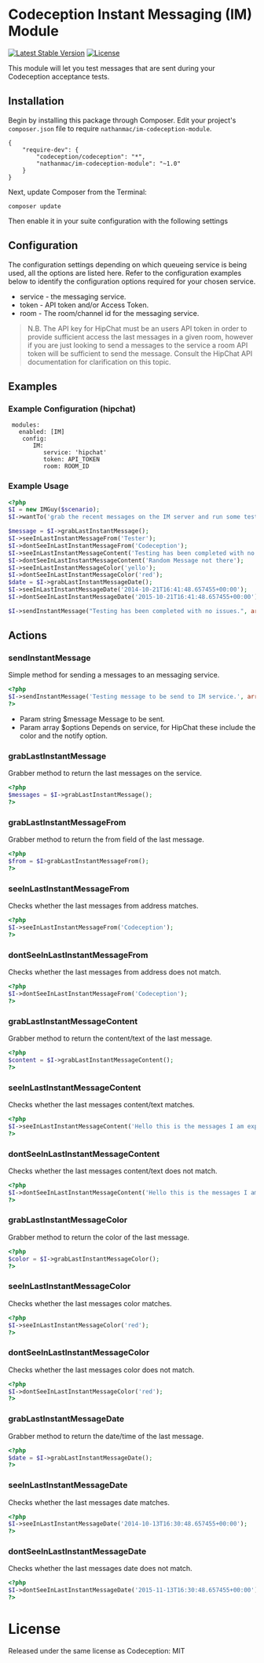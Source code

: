Codeception Instant Messaging (IM) Module
=========================================

[![Latest Stable Version](https://poser.pugx.org/nathanmac/im-codeception-module/v/stable.svg)](https://packagist.org/packages/nathanmac/im-codeception-module)
[![License](https://poser.pugx.org/nathanmac/im-codeception-module/license.svg)](https://packagist.org/packages/nathanmac/im-codeception-module)

This module will let you test messages that are sent during your Codeception
acceptance tests.

## Installation

Begin by installing this package through Composer. Edit your project's `composer.json` file to require `nathanmac/im-codeception-module`.

    {
        "require-dev": {
            "codeception/codeception": "*",
            "nathanmac/im-codeception-module": "~1.0"
        }
    }

Next, update Composer from the Terminal:

    composer update

Then enable it in your suite configuration with the following settings

## Configuration

The configuration settings depending on which queueing service is being used, all the options are listed
here. Refer to the configuration examples below to identify the configuration options required for your chosen
service.

* service - the messaging service.
* token - API token and/or Access Token.
* room - The room/channel id for the messaging service.

> N.B. The API key for HipChat must be an users API token in order to provide sufficient access the last messages in
> a given room, however if you are just looking to send a messages to the service a room API token will be
> sufficient to send the message. Consult the HipChat API documentation for clarification on this topic.

## Examples
### Example Configuration (hipchat)

     modules:
       enabled: [IM]
        config:
           IM:
              service: 'hipchat'
              token: API_TOKEN
              room: ROOM_ID
              
### Example Usage

```php
<?php
$I = new IMGuy($scenario);
$I->wantTo('grab the recent messages on the IM server and run some tests');

$message = $I->grabLastInstantMessage();
$I->seeInLastInstantMessageFrom('Tester');
$I->dontSeeInLastInstantMessageFrom('Codeception');
$I->seeInLastInstantMessageContent('Testing has been completed with no issues.');
$I->dontSeeInLastInstantMessageContent('Random Message not there');
$I->seeInLastInstantMessageColor('yello');
$I->dontSeeInLastInstantMessageColor('red');
$date = $I->grabLastInstantMessageDate();
$I->seeInLastInstantMessageDate('2014-10-21T16:41:48.657455+00:00');
$I->dontSeeInLastInstantMessageDate('2015-10-21T16:41:48.657455+00:00');

$I->sendInstantMessage("Testing has been completed with no issues.", array('color' => 'yellow', 'notify' => true));
```

## Actions
### sendInstantMessage
Simple method for sending a messages to an messaging service.

```php
<?php
$I->sendInstantMessage('Testing message to be send to IM service.', array('color' => 'red', 'notify' => true);
?>
```

* Param string $message Message to be sent.
* Param array $options Depends on service, for HipChat these include the color and the notify option.

### grabLastInstantMessage
Grabber method to return the last messages on the service.

```php
<?php
$messages = $I->grabLastInstantMessage();
?>
```

### grabLastInstantMessageFrom
Grabber method to return the from field of the last message.

```php
<?php
$from = $I>grabLastInstantMessageFrom();
?>
```
     
### seeInLastInstantMessageFrom
Checks whether the last messages from address matches.

```php
<?php
$I->seeInLastInstantMessageFrom('Codeception');
?>
```
     
### dontSeeInLastInstantMessageFrom
Checks whether the last messages from address does not match.

```php
<?php
$I->dontSeeInLastInstantMessageFrom('Codeception');
?>
```

### grabLastInstantMessageContent
Grabber method to return the content/text of the last message.

```php
<?php
$content = $I->grabLastInstantMessageContent();
?>
```
      
### seeInLastInstantMessageContent
Checks whether the last messages content/text matches.

```php
<?php
$I->seeInLastInstantMessageContent('Hello this is the messages I am expecting to see.');
?>
```

### dontSeeInLastInstantMessageContent
Checks whether the last messages content/text does not match.

```php
<?php
$I->dontSeeInLastInstantMessageContent('Hello this is the messages I am not expecting to see.');
?>
```

### grabLastInstantMessageColor
Grabber method to return the color of the last message.

```php
<?php
$color = $I->grabLastInstantMessageColor();
?>
```

### seeInLastInstantMessageColor
Checks whether the last messages color matches.

```php
<?php
$I->seeInLastInstantMessageColor('red');
?>
```

### dontSeeInLastInstantMessageColor
Checks whether the last messages color does not match.

```php
<?php
$I->dontSeeInLastInstantMessageColor('red');
?>
```

### grabLastInstantMessageDate
Grabber method to return the date/time of the last message.

```php
<?php
$date = $I->grabLastInstantMessageDate();
?>
```

### seeInLastInstantMessageDate
Checks whether the last messages date matches.

```php
<?php
$I->seeInLastInstantMessageDate('2014-10-13T16:30:48.657455+00:00');
?>
```

### dontSeeInLastInstantMessageDate
Checks whether the last messages date does not match.

```php
<?php
$I->dontSeeInLastInstantMessageDate('2015-11-13T16:30:48.657455+00:00');
?>
```

# License

Released under the same license as Codeception: MIT
